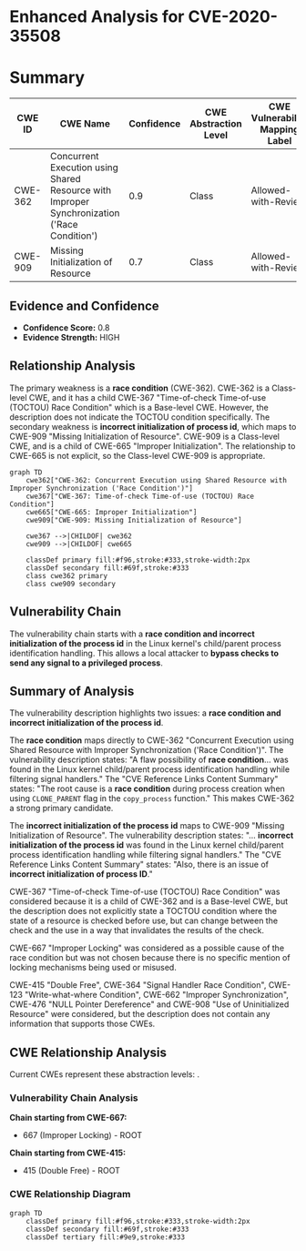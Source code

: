 # Enhanced Analysis for CVE-2020-35508

# Summary
| CWE ID | CWE Name | Confidence | CWE Abstraction Level | CWE Vulnerability Mapping Label | CWE-Vulnerability Mapping Notes |
|---|---|---|---|---|---|
| CWE-362 | Concurrent Execution using Shared Resource with Improper Synchronization ('Race Condition') | 0.9 | Class | Allowed-with-Review | Primary CWE |
| CWE-909 | Missing Initialization of Resource | 0.7 | Class | Allowed-with-Review | Secondary CWE |

## Evidence and Confidence

*   **Confidence Score:** 0.8
*   **Evidence Strength:** HIGH

## Relationship Analysis
The primary weakness is a **race condition** (CWE-362). CWE-362 is a Class-level CWE, and it has a child CWE-367 "Time-of-check Time-of-use (TOCTOU) Race Condition" which is a Base-level CWE. However, the description does not indicate the TOCTOU condition specifically. The secondary weakness is **incorrect initialization of process id**, which maps to CWE-909 "Missing Initialization of Resource". CWE-909 is a Class-level CWE, and is a child of CWE-665 "Improper Initialization". The relationship to CWE-665 is not explicit, so the Class-level CWE-909 is appropriate.

```mermaid
graph TD
    cwe362["CWE-362: Concurrent Execution using Shared Resource with Improper Synchronization ('Race Condition')"]
    cwe367["CWE-367: Time-of-check Time-of-use (TOCTOU) Race Condition"]
    cwe665["CWE-665: Improper Initialization"]
    cwe909["CWE-909: Missing Initialization of Resource"]

    cwe367 -->|CHILDOF| cwe362
    cwe909 -->|CHILDOF| cwe665

    classDef primary fill:#f96,stroke:#333,stroke-width:2px
    classDef secondary fill:#69f,stroke:#333
    class cwe362 primary
    class cwe909 secondary
```

## Vulnerability Chain
The vulnerability chain starts with a **race condition and incorrect initialization of the process id** in the Linux kernel's child/parent process identification handling. This allows a local attacker to **bypass checks to send any signal to a privileged process**.

## Summary of Analysis
The vulnerability description highlights two issues: a **race condition and incorrect initialization of the process id**.

The **race condition** maps directly to CWE-362 "Concurrent Execution using Shared Resource with Improper Synchronization ('Race Condition')". The vulnerability description states: "A flaw possibility of **race condition**... was found in the Linux kernel child/parent process identification handling while filtering signal handlers." The "CVE Reference Links Content Summary" states: "The root cause is a **race condition** during process creation when using `CLONE_PARENT` flag in the `copy_process` function." This makes CWE-362 a strong primary candidate.

The **incorrect initialization of the process id** maps to CWE-909 "Missing Initialization of Resource". The vulnerability description states: "... **incorrect initialization of the process id** was found in the Linux kernel child/parent process identification handling while filtering signal handlers." The "CVE Reference Links Content Summary" states: "Also, there is an issue of **incorrect initialization of process ID**."

CWE-367 "Time-of-check Time-of-use (TOCTOU) Race Condition" was considered because it is a child of CWE-362 and is a Base-level CWE, but the description does not explicitly state a TOCTOU condition where the state of a resource is checked before use, but can change between the check and the use in a way that invalidates the results of the check.

CWE-667 "Improper Locking" was considered as a possible cause of the race condition but was not chosen because there is no specific mention of locking mechanisms being used or misused.

CWE-415 "Double Free", CWE-364 "Signal Handler Race Condition", CWE-123 "Write-what-where Condition", CWE-662 "Improper Synchronization", CWE-476 "NULL Pointer Dereference" and CWE-908 "Use of Uninitialized Resource" were considered, but the description does not contain any information that supports those CWEs.


## CWE Relationship Analysis

Current CWEs represent these abstraction levels: .


### Vulnerability Chain Analysis

**Chain starting from CWE-667:**
- 667 (Improper Locking) - ROOT


**Chain starting from CWE-415:**
- 415 (Double Free) - ROOT



### CWE Relationship Diagram

```mermaid
graph TD
    classDef primary fill:#f96,stroke:#333,stroke-width:2px
    classDef secondary fill:#69f,stroke:#333
    classDef tertiary fill:#9e9,stroke:#333
```